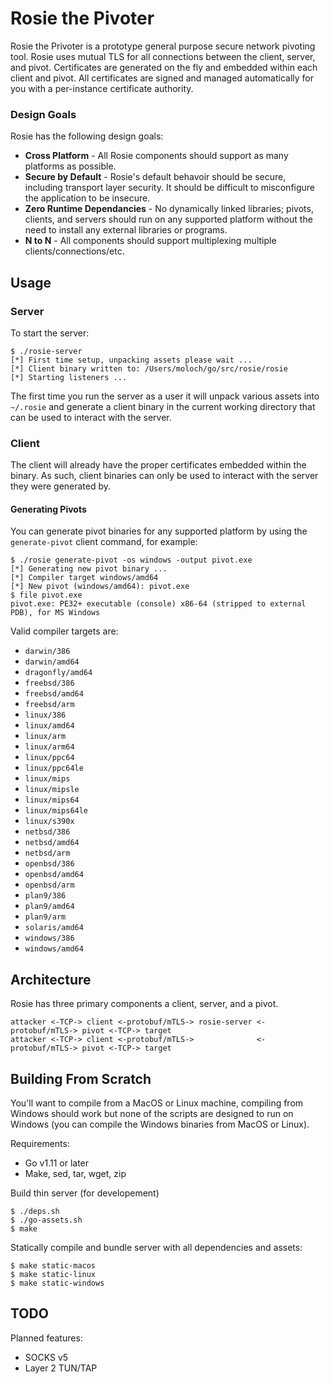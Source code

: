 Rosie the Pivoter
==================

Rosie the Privoter is a prototype general purpose secure network pivoting tool. Rosie uses mutual TLS for all connections between the client, server, and pivot. Certificates are generated on the fly and embedded within each client and pivot. All certificates are signed and managed automatically for you with a per-instance certificate authority.

### Design Goals

Rosie has the following design goals:

* __Cross Platform__ - All Rosie components should support as many platforms as possible.
* __Secure by Default__ - Rosie's default behavoir should be secure, including transport layer security. It should be difficult to misconfigure the application to be insecure.
* __Zero Runtime Dependancies__ - No dynamically linked libraries; pivots, clients, and servers should run on any supported platform without the need to install any external libraries or programs.
* __N to N__ - All components should support multiplexing multiple clients/connections/etc.

## Usage

### Server

To start the server:

```
$ ./rosie-server
[*] First time setup, unpacking assets please wait ...
[*] Client binary written to: /Users/moloch/go/src/rosie/rosie
[*] Starting listeners ...
```

The first time you run the server as a user it will unpack various assets into `~/.rosie` and generate a client binary in the current working directory that can be used to interact with the server.

### Client

The client will already have the proper certificates embedded within the binary. As such, client binaries can only be used to interact with the server they were generated by.

#### Generating Pivots

You can generate pivot binaries for any supported platform by using the `generate-pivot` client command, for example:

```
$ ./rosie generate-pivot -os windows -output pivot.exe
[*] Generating new pivot binary ...
[*] Compiler target windows/amd64
[*] New pivot (windows/amd64): pivot.exe
$ file pivot.exe
pivot.exe: PE32+ executable (console) x86-64 (stripped to external PDB), for MS Windows
```

Valid compiler targets are:

* `darwin/386`
* `darwin/amd64`
* `dragonfly/amd64`
* `freebsd/386`
* `freebsd/amd64`
* `freebsd/arm`
* `linux/386`
* `linux/amd64`
* `linux/arm`
* `linux/arm64`
* `linux/ppc64`
* `linux/ppc64le`
* `linux/mips`
* `linux/mipsle`
* `linux/mips64`
* `linux/mips64le`
* `linux/s390x`
* `netbsd/386`
* `netbsd/amd64`
* `netbsd/arm`
* `openbsd/386`
* `openbsd/amd64`
* `openbsd/arm`
* `plan9/386`
* `plan9/amd64`
* `plan9/arm`
* `solaris/amd64`
* `windows/386`
* `windows/amd64`

## Architecture

Rosie has three primary components a client, server, and a pivot.

```
attacker <-TCP-> client <-protobuf/mTLS-> rosie-server <-protobuf/mTLS-> pivot <-TCP-> target
attacker <-TCP-> client <-protobuf/mTLS->              <-protobuf/mTLS-> pivot <-TCP-> target
```

## Building From Scratch

You'll want to compile from a MacOS or Linux machine, compiling from Windows should work but none of the scripts are designed to run on Windows (you can compile the Windows binaries from MacOS or Linux).

Requirements:
* Go v1.11 or later
* Make, sed, tar, wget, zip

Build thin server (for developement)

```
$ ./deps.sh
$ ./go-assets.sh
$ make
```

Statically compile and bundle server with all dependencies and assets:

```
$ make static-macos
$ make static-linux
$ make static-windows
```

## TODO

Planned features:
* SOCKS v5
* Layer 2 TUN/TAP
